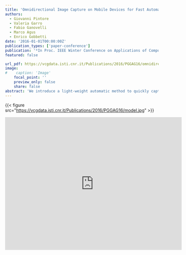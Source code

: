 ```yaml
---
title: 'Omnidirectional Image Capture on Mobile Devices for Fast Automatic Generation of 2.5D Indoor Maps'
authors:
  - Giovanni Pintore
  - Valeria Garro
  - Fabio Ganovelli
  - Marco Agus
  - Enrico Gobbetti
date: '2016-01-01T00:00:00Z'
publication_types: ['paper-conference']
publication: '*In Proc. IEEE Winter Conference on Applications of Computer Vision (WACV)*'
featured: false

url_pdf: https://vcgdata.isti.cnr.it/Publications/2016/PGGAG16/omnidirectional-image-capture.pdf
image:
#    caption: 'Image'
    focal_point: ''
    preview_only: false
    share: false
abstract: 'We introduce a light-weight automatic method to quickly capture and recover 2.5D multi-room indoor environments scaled to real-world metric dimensions. To minimize the user effort required, we capture and analyze a single omnidirectional image per room using widely available mobile devices. Through a simple tracking of the user movements between rooms, we iterate the process to map and reconstruct entire floor plans. In order to infer 3D clues with a minimal processing and without relying on the presence of texture or detail, we define a specialized spatial transform based on catadioptric theory to highlight the room''s structure in a virtual projection. From this information, we define a parametric model of each room to formalize our problem as a global optimization solved by Levenberg-Marquardt iterations. The effectiveness of the method is demonstrated on several challenging real-world multi-room indoor scenes.'
---
```

{{< figure src="https://vcgdata.isti.cnr.it/Publications/2016/PGGAG16/model.jpg" >}}
<iframe width="580" height="435" src="https://www.youtube.com/embed/UykfAxIsa70" frameborder="0" frameborder="0" allowfullscreen>


